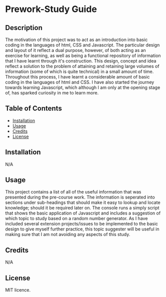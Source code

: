 # Prework-Study Guide

## Description

The motivation of this project was to act as an introduction into basic coding in the languages of html, CSS and Javascript. The particular design and layout of it reflect a dual purpose, however, of both acting as an exercise for learning, as well as being a functional repository of information that I have learnt through it's construction.
This design, concept and idea reflect a solution to the problem of attaining and retaining large volumes of information (some of which is quite technical) in a small amount of time.
Throughout this process, I have learnt a considerable amount of basic coding in the languages of html and CSS. I have also started the journey towards learning Javascript, which although I am only at the opening stage of, has sparked curiosity in me to learn more.

## Table of Contents

- [Installation](#installation)
- [Usage](#usage)
- [Credits](#credits)
- [License](#license)

## Installation

N/A

## Usage

This project contains a list of all of the useful information that was presented during the pre-course work. The information is seperated into sections under sub-headings that should make it easy to lookup and locate knowledge; should it be required later on. 
The console runs a simply script that shows the basic application of Javascript and includes a suggestion of which topic to study based on a random number generator. 
As I have included several extension projects/issues to be implemented to the basic design to give myself further practice, this topic suggester will be useful in making sure that I am not avoiding any aspects of this study. 

## Credits

N/A

## License

MIT licence. 


